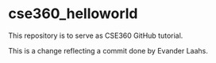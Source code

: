# cse360_helloworld
This repository is to serve as CSE360 GitHub tutorial.

This is a change reflecting a commit done by Evander Laahs.
